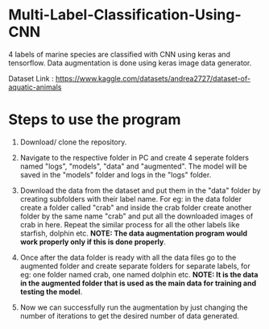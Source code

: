 # Multi-Label-Classification-Using-CNN
4 labels of marine species are classified with CNN using keras and tensorflow. Data augmentation is done using keras image data generator.

Dataset Link : https://www.kaggle.com/datasets/andrea2727/dataset-of-aquatic-animals

# Steps to use the program

1. Download/ clone the repository.
2. Navigate to the respective folder in PC and create 4 seperate folders named "logs", "models", "data" and "augmented". The model will be saved in the "models" folder and logs in the "logs" folder.

3. Download the data from the dataset and put them in the "data" folder by creating subfolders with their label name. For eg: in the data folder create a folder called "crab" and inside the crab folder create another folder by the same name "crab" and put all the downloaded images of crab in here. Repeat the similar process for all the other labels like starfish, dolphin etc. **NOTE: The data augmentation program would work properly only if this is done properly**.

4. Once after the data folder is ready with all the data files go to the augmented folder and create separate folders for separate labels, for eg: one folder named crab, one named dolphin etc. **NOTE: It is the data in the augmented folder that is used as the main data for training and testing the model**.

5. Now we can successfully run the augmentation by just changing the number of iterations to get the desired number of data generated.
 

